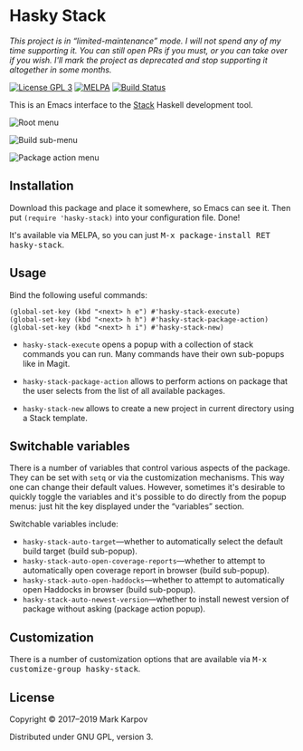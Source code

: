# Hasky Stack

*This project is in “limited-maintenance” mode. I will not spend any of my
time supporting it. You can still open PRs if you must, or you can take over
if you wish. I'll mark the project as deprecated and stop supporting it
altogether in some months.*

[![License GPL 3](https://img.shields.io/badge/license-GPL_3-green.svg)](http://www.gnu.org/licenses/gpl-3.0.txt)
[![MELPA](https://melpa.org/packages/hasky-stack-badge.svg)](https://melpa.org/#/hasky-stack)
[![Build Status](https://travis-ci.org/hasky-mode/hasky-stack.svg?branch=master)](https://travis-ci.org/hasky-mode/hasky-stack)

This is an Emacs interface to the [Stack](https://haskellstack.org) Haskell
development tool.

![Root menu](https://raw.githubusercontent.com/hasky-mode/hasky-stack/gh-pages/hasky-stack-root-menu.png)

![Build sub-menu](https://raw.githubusercontent.com/hasky-mode/hasky-stack/gh-pages/hasky-stack-build-menu.png)

![Package action menu](https://raw.githubusercontent.com/hasky-mode/hasky-stack/gh-pages/hasky-stack-package-action-menu.png)

## Installation

Download this package and place it somewhere, so Emacs can see it. Then put
`(require 'hasky-stack)` into your configuration file. Done!

It's available via MELPA, so you can just <kbd>M-x package-install RET
hasky-stack</kbd>.

## Usage

Bind the following useful commands:

```emacs-lisp
(global-set-key (kbd "<next> h e") #'hasky-stack-execute)
(global-set-key (kbd "<next> h h") #'hasky-stack-package-action)
(global-set-key (kbd "<next> h i") #'hasky-stack-new)
```

* `hasky-stack-execute` opens a popup with a collection of stack commands
  you can run. Many commands have their own sub-popups like in Magit.

* `hasky-stack-package-action` allows to perform actions on package that the
  user selects from the list of all available packages.

* `hasky-stack-new` allows to create a new project in current directory
  using a Stack template.

## Switchable variables

There is a number of variables that control various aspects of the package.
They can be set with `setq` or via the customization mechanisms. This way
one can change their default values. However, sometimes it's desirable to
quickly toggle the variables and it's possible to do directly from the popup
menus: just hit the key displayed under the “variables” section.

Switchable variables include:

* `hasky-stack-auto-target`—whether to automatically select the default
  build target (build sub-popup).
* `hasky-stack-auto-open-coverage-reports`—whether to attempt to
  automatically open coverage report in browser (build sub-popup).
* `hasky-stack-auto-open-haddocks`—whether to attempt to automatically open
  Haddocks in browser (build sub-popup).
* `hasky-stack-auto-newest-version`—whether to install newest version of
  package without asking (package action popup).

## Customization

There is a number of customization options that are available via <kbd>M-x
customize-group hasky-stack</kbd>.

## License

Copyright © 2017–2019 Mark Karpov

Distributed under GNU GPL, version 3.
